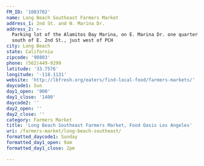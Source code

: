 ```yaml
---
FM_ID: '1003702'
name: Long Beach Southeast Farmers Market
address_1: 2nd St. and N. Marina Dr.
address_2: >-
  Parking lot of the Alamitos Bay Marina, on E. Marina Dr. one quarter mile
  south of E. 2nd St., just west of PCH
city: Long Beach
state: California
zipcode: '90803'
phone: (562)449-9299
latitude: '33.7576'
longitude: '-118.1131'
website: 'http://lbfresh.org/eaters/find-local-food/farmers-markets/'
daycode1: Sun
day1_open: '900'
day1_close: '1400'
daycode2: ''
day2_open: ''
day2_close: ''
category: Farmers Market
title: 'Long Beach Southeast Farmers Market, Food Oasis Los Angeles'
uri: /farmers-market/long-beach-southeast/
formatted_daycode1: Sunday
formatted_day1_open: 9am
formatted_day1_close: 2pm

---
```

